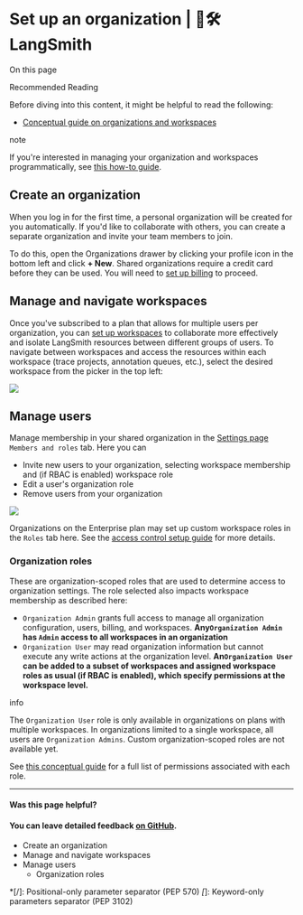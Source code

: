 # Set up an organization | 🦜️🛠️ LangSmith

On this page

Recommended Reading

Before diving into this content, it might be helpful to read the following:

  * [Conceptual guide on organizations and workspaces](/administration/concepts)

note

If you're interested in managing your organization and workspaces programmatically, see [this how-to guide](/administration/how_to_guides/organization_management/manage_organization_by_api).

## Create an organization​

When you log in for the first time, a personal organization will be created for you automatically. If you'd like to collaborate with others, you can create a separate organization and invite your team members to join.

To do this, open the Organizations drawer by clicking your profile icon in the bottom left and click **\+ New**. Shared organizations require a credit card before they can be used. You will need to [set up billing](/administration/how_to_guides/organization_management/set_up_billing) to proceed.

## Manage and navigate workspaces​

Once you've subscribed to a plan that allows for multiple users per organization, you can [set up workspaces](/administration/how_to_guides/organization_management/set_up_workspace) to collaborate more effectively and isolate LangSmith resources between different groups of users. To navigate between workspaces and access the resources within each workspace (trace projects, annotation queues, etc.), select the desired workspace from the picker in the top left:

![](/assets/images/select_workspace-b56235ac87fae4b49a46f161cfa5d887.png)

## Manage users​

Manage membership in your shared organization in the [Settings page](https://smith.langchain.com/settings) `Members and roles` tab. Here you can

  * Invite new users to your organization, selecting workspace membership and (if RBAC is enabled) workspace role
  * Edit a user's organization role
  * Remove users from your organization

![](/assets/images/organization_members_and_roles-52964d637277b463665a15c2cb3bb8c9.png)

Organizations on the Enterprise plan may set up custom workspace roles in the `Roles` tab here. See the [access control setup guide](/administration/how_to_guides/organization_management/set_up_access_control) for more details.

### Organization roles​

These are organization-scoped roles that are used to determine access to organization settings. The role selected also impacts workspace membership as described here:

  * `Organization Admin` grants full access to manage all organization configuration, users, billing, and workspaces. **Any`Organization Admin` has `Admin` access to all workspaces in an organization**
  * `Organization User` may read organization information but cannot execute any write actions at the organization level. **An`Organization User` can be added to a subset of workspaces and assigned workspace roles as usual (if RBAC is enabled), which specify permissions at the workspace level.**

info

The `Organization User` role is only available in organizations on plans with multiple workspaces. In organizations limited to a single workspace, all users are `Organization Admins`. Custom organization-scoped roles are not available yet.

See [this conceptual guide](/administration/concepts#organization-roles) for a full list of permissions associated with each role.

* * *

#### Was this page helpful?

  

#### You can leave detailed feedback [on GitHub](https://github.com/langchain-ai/langsmith-docs/issues/new?title=DOC%3A+%3CPlease+write+a+comprehensive+title+after+the+%27DOC%3A+%27+prefix%3E).

  * Create an organization
  * Manage and navigate workspaces
  * Manage users
    * Organization roles

  *[/]: Positional-only parameter separator (PEP 570)
  *[*]: Keyword-only parameters separator (PEP 3102)